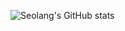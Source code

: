 ![Seolang's GitHub stats](https://github-readme-stats.vercel.app/api?username=Seolang&show_icons=true&theme=tokyonight)
<br/>
<br/>

